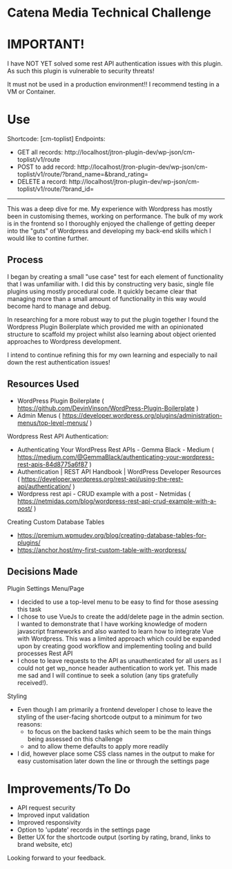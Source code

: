 # Catena Media Technical Challenge #

# IMPORTANT!

I have NOT YET solved some rest API authentication issues with this plugin. As such this plugin is vulnerable to security threats!

It must not be used in a production environment!! I recommend testing in a VM or Container.

# Use
Shortcode: \[cm-toplist]
Endpoints:
- GET all records: http://localhost/jtron-plugin-dev/wp-json/cm-toplist/v1/route
- POST to add record: http://localhost/jtron-plugin-dev/wp-json/cm-toplist/v1/route/?brand_name=<your-brand-name-here>&brand_rating=<your-rating-here>
- DELETE a record: http://localhost/jtron-plugin-dev/wp-json/cm-toplist/v1/route/?brand_id=<brand-id-here>

***

This was a deep dive for me. My experience with Wordpress has mostly been in customising themes, working on performance. The bulk of my work is in the frontend so I thoroughly enjoyed the challenge of getting deeper into the "guts" of Wordpress and developing my back-end skills which I would like to contine further.

## Process


I began by creating a small "use case" test for each element of functionality that I was unfamiliar with. I did this by constructing very basic, single file plugins using mostly procedural code. It quickly became clear that managing more than a small amount of functionality in this way would become hard to manage and debug.

In researching for a more robust way to put the plugin together I found the Wordpress Plugin Boilerplate which provided me with an opinionated structure to scaffold my project whilst also learning about object oriented approaches to Wordpress development.

I intend to continue refining this for my own learning and especially to nail down the rest authentication issues!

## Resources Used

- WordPress Plugin Boilerplate ( https://github.com/DevinVinson/WordPress-Plugin-Boilerplate )
- Admin Menus ( https://developer.wordpress.org/plugins/administration-menus/top-level-menus/ )

Wordpress Rest API Authentication:
- Authenticating Your WordPress Rest APIs - Gemma Black - Medium ( https://medium.com/@GemmaBlack/authenticating-your-wordpress-rest-apis-84d8775a6f87 )
- Authentication | REST API Handbook | WordPress Developer Resources ( https://developer.wordpress.org/rest-api/using-the-rest-api/authentication/ )
- Wordpress rest api - CRUD example with a post - Netmidas ( https://netmidas.com/blog/wordpress-rest-api-crud-example-with-a-post/ )

Creating Custom Database Tables
- https://premium.wpmudev.org/blog/creating-database-tables-for-plugins/
- https://anchor.host/my-first-custom-table-with-wordpress/

## Decisions Made
Plugin Settings Menu/Page
- I decided to use a top-level menu to be easy to find for those asessing this task
- I chose to use VueJs to create the add/delete page in the admin section. I wanted to demonstrate that I have working knowledge of modern javascript frameworks and also wanted to learn how to integrate Vue with Wordpress. This was a limited approach which could be expanded upon by creating good workflow and implementing tooling and build processes
Rest API
- I chose to leave requests to the API as unauthenticated for all users as I could not get wp_nonce header authentication to work yet. This made me sad and I will continue to seek a solution (any tips gratefully received!). 

Styling
- Even though I am primarily a frontend developer I chose to leave the styling of the user-facing shortcode output to a minimum for two reasons:
  - to focus on the backend tasks which seem to be the main things being assessed on this challenge
  - and to allow theme defaults to apply more readily
 - I did, however place some CSS class names in the output to make for easy customisation later down the line or through the settings page


# Improvements/To Do
- API request security
- Improved input validation
- Improved responsivity
- Option to 'update' records in the settings page
- Better UX for the shortcode output (sorting by rating, brand, links to brand website, etc)


Looking forward to your feedback.


